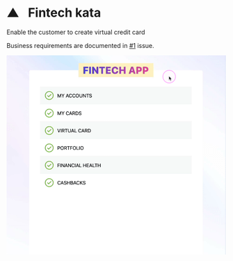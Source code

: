 # ▲ &nbsp; Fintech kata

Enable the customer to create virtual credit card

Business requirements are documented in [#1](../../issues/1) issue.

![Virtual credit card demo](./demo.gif)
